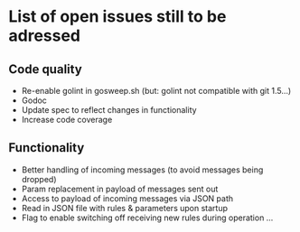 # List of open issues still to be adressed

## Code quality

- Re-enable golint in gosweep.sh (but: golint not compatible with git 1.5…)
- Godoc
- Update spec to reflect changes in functionality
- Increase code coverage

## Functionality

- Better handling of incoming messages (to avoid messages being dropped)
- Param replacement in payload of messages sent out
- Access to payload of incoming messages via JSON path
- Read in JSON file with rules & parameters upon startup
- Flag to enable switching off receiving new rules during operation
…
